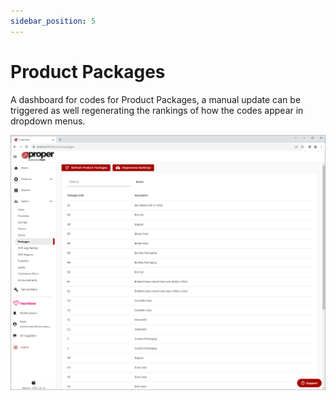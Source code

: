 ```yaml
---
sidebar_position: 5
---
```


# Product Packages
A dashboard for codes for Product Packages, a manual update can be triggered as well regenerating the rankings of how the codes appear in dropdown menus.

![Product Packages Dashboard](../../../static/img/pages/admin/codes-management/pw_propercodes_product_packages_dashboard_page.png)


